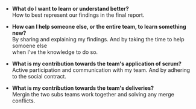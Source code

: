- **What do I want to learn or understand better?**  
How to best represent our findings in the final report.  


- **How can I help someone else, or the entire team, to learn something new?**  
By sharing and explaining my findings. And by taking the time to help somoene else  
when I've the knowledge to do so.


- **What is my contribution towards the team's application of scrum?**  
Active participation and communication with my team. And by adhering to the social contract.  


- **What is my contribution towards the team's deliveries?**  
Mergin the two subs teams work together and solving any merge conflicts.   
